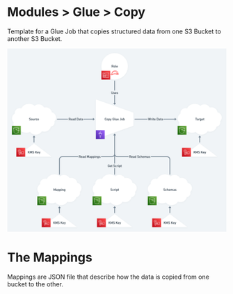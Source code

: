 # Modules > Glue > Copy #

Template for a Glue Job that copies structured data from one S3 Bucket to
another S3 Bucket.

![module diagram](../../../assets/images/copy-glue-job.png)

# The Mappings #

Mappings are JSON file that describe how the data is copied from one bucket to the other.